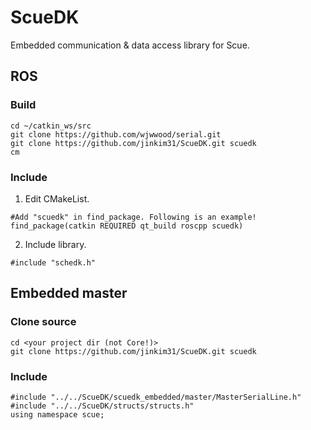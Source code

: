 # ScueDK
Embedded communication &amp; data access library for Scue.

## ROS
### Build
```
cd ~/catkin_ws/src
git clone https://github.com/wjwwood/serial.git
git clone https://github.com/jinkim31/ScueDK.git scuedk
cm
```
### Include
1. Edit CMakeList.
```
#Add "scuedk" in find_package. Following is an example!
find_package(catkin REQUIRED qt_build roscpp scuedk)
```
2. Include library.
```
#include "schedk.h"
```

## Embedded master
### Clone source
```
cd <your project dir (not Core!)>
git clone https://github.com/jinkim31/ScueDK.git scuedk
```
### Include
```
#include "../../ScueDK/scuedk_embedded/master/MasterSerialLine.h"
#include "../../ScueDK/structs/structs.h"
using namespace scue;
```

